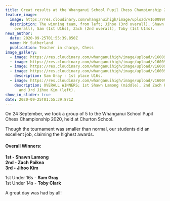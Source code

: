 ```yaml
---
title: Great results at the Whanganui School Pupil Chess Championship 2020
feature_image:
  image: https://res.cloudinary.com/whanganuihigh/image/upload/v1600999219/News/CHESS.%20WU%20School%20Pupil%20Chess%20Champs%202020/120074088_362129928158970_7475180893875522311_n.jpg
  description: The winning team, from left; Jihoo (3rd overall), Shawn (1st
    overall), Sam (1st U16s), Zach (2nd overall), Toby (1st U14s).
news_author:
  date: 2020-09-25T01:55:39.850Z
  name: Mr Sutherland
  publication: Teacher in charge, Chess
image_gallery:
  - image: https://res.cloudinary.com/whanganuihigh/image/upload/v1600999515/News/CHESS.%20WU%20School%20Pupil%20Chess%20Champs%202020/images.jpg
  - image: https://res.cloudinary.com/whanganuihigh/image/upload/v1600999219/News/CHESS.%20WU%20School%20Pupil%20Chess%20Champs%202020/120243308_340377187404652_2180828807157004883_n.jpg
  - image: https://res.cloudinary.com/whanganuihigh/image/upload/v1600999534/News/CHESS.%20WU%20School%20Pupil%20Chess%20Champs%202020/120071155_463494421273457_6120093945054595423_n.jpg
  - image: https://res.cloudinary.com/whanganuihigh/image/upload/v1600999218/News/CHESS.%20WU%20School%20Pupil%20Chess%20Champs%202020/119983758_1009521649512637_5048756580175407540_n.jpg
    description: Sam Gray - 1st place U16s.
  - image: https://res.cloudinary.com/whanganuihigh/image/upload/v1600999218/News/CHESS.%20WU%20School%20Pupil%20Chess%20Champs%202020/119991796_3292879114152229_5209951120792281370_n.jpg
    description: OVERALL WINNERS; 1st Shawn Lamong (middle), 2nd Zach Paikea (right)
      and 3rd Jihoo Kim (left).
show_in_slider: true
date: 2020-09-25T01:55:39.871Z
---
```

On 24 September, we took a group of 5 to the Whanganui School Pupil Chess Championship 2020, held at Churton School.

Though the tournament was smaller than normal, our students did an excellent job, claiming the highest awards. 

#### Overall Winners:  
**1st - Shawn Lamong  
2nd - Zach Paikea  
3rd - Jihoo Kim** 

1st Under 16s - **Sam Gray**  
1st Under 14s - **Toby Clark**

A great day was had by all! 